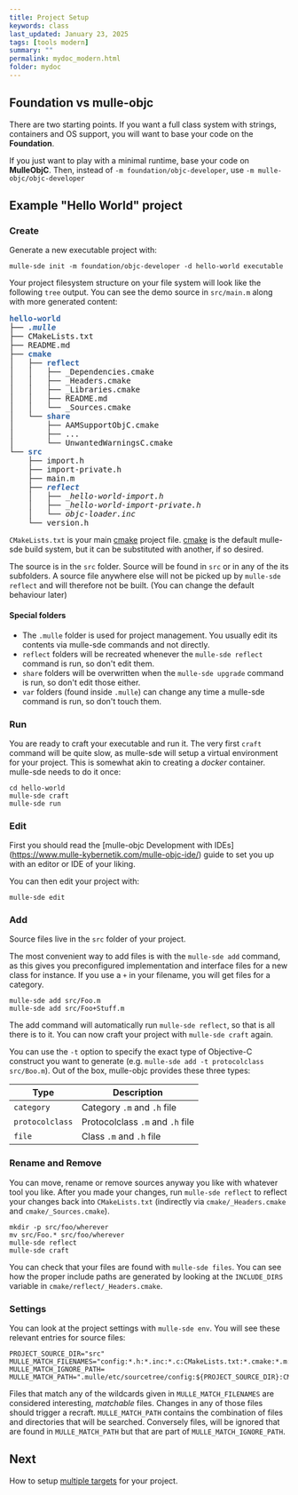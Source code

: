 ```yaml
---
title: Project Setup
keywords: class
last_updated: January 23, 2025
tags: [tools modern]
summary: ""
permalink: mydoc_modern.html
folder: mydoc
---
```


## Foundation vs mulle-objc

There are two starting points. If you want a full class system with strings,
containers and OS support, you will want to base your code on the **Foundation**.

If you just want to play with a minimal runtime, base your code on **MulleObjC**.
Then, instead of `-m foundation/objc-developer`, use `-m mulle-objc/objc-developer`


## Example "Hello World" project

### Create

Generate a new executable project with:

``` console
mulle-sde init -m foundation/objc-developer -d hello-world executable
```

Your project filesystem structure on your file system will look like the
following `tree` output. You can see the demo source in `src/main.m` along
with more generated content:

<pre><font color="#3465A4"><b>hello-world</b></font>
├── <font color="#3465A4"><b><i>.mulle</i></b></font>
├── CMakeLists.txt
├── README.md
├── <font color="#3465A4"><b>cmake</b></font>
│   ├── <font color="#3465A4"><b>reflect</b></font>
│   │   ├── _Dependencies.cmake
│   │   ├── _Headers.cmake
│   │   ├── _Libraries.cmake
│   │   ├── README.md
│   │   └── _Sources.cmake
│   └── <font color="#3465A4"><b>share</b></font>
│       ├── AAMSupportObjC.cmake
│       ├── ...
│       └── UnwantedWarningsC.cmake
└── <font color="#3465A4"><b>src</b></font>
    ├── import.h
    ├── import-private.h
    ├── main.m
    ├── <font color="#3465A4"><b><i>reflect</i></b></font>
    │   ├── <i>_hello-world-import.h</i>
    │   ├── <i>_hello-world-import-private.h</i>
    │   └── <i>objc-loader.inc</i>
    └── version.h
</pre>


`CMakeLists.txt` is your main [cmake](//cmake.org) project file. [cmake](//cmake.org) is
the default mulle-sde build system, but it can be substituted with another,
if so desired.

The source is in the `src` folder. Source will be found in `src` or in any of the
its subfolders. A source file anywhere else will not be picked up by
`mulle-sde reflect` and will therefore not be built. (You can change the
default behaviour later)


#### Special folders

* The `.mulle` folder is used for project management. You usually edit its
contents via mulle-sde commands and not directly.
* `reflect` folders will be recreated whenever the `mulle-sde reflect`
command is run, so don't edit them.
* `share` folders will be overwritten when the `mulle-sde upgrade`
command is run, so don't edit those either.
* `var` folders (found inside `.mulle`) can change any time a mulle-sde command is run, so don't
touch them.

### Run

You are ready to craft your executable and run it. The very first `craft`
command will be quite slow, as mulle-sde will setup a virtual environment
for your project. This is somewhat akin to creating a *docker* container. 
mulle-sde needs to do it once:

``` console
cd hello-world
mulle-sde craft
mulle-sde run
```


### Edit

First you should read the [mulle-objc Development with IDEs] (https://www.mulle-kybernetik.com/mulle-objc-ide/)
guide to set you up with an editor or IDE of your liking.

You can then edit your project with:

``` objc
mulle-sde edit
```

### Add

Source files live in the `src` folder of your project.

The most convenient way to add files is with the `mulle-sde add` command, as
this gives you preconfigured implementation and interface files for a new class
for instance.
If you use a `+` in your filename, you will get files for a category.

``` console
mulle-sde add src/Foo.m
mulle-sde add src/Foo+Stuff.m
```

The add command will automatically run `mulle-sde reflect`, so that is all
there is to it. You can now craft your project with `mulle-sde craft` again.

You can use the `-t` option to specify the exact type of Objective-C
construct you want to generate (e.g. `mulle-sde add -t protocolclass src/Boo.m`).
Out of the box, mulle-objc provides these three types:

| Type                 | Description
|----------------------|-------------------
| `category`           | Category `.m` and `.h` file
| `protocolclass`      | Protocolclass `.m` and `.h` file
| `file`               | Class `.m` and `.h` file


### Rename and Remove

You can move, rename or remove sources anyway you like with whatever
tool you like. After you made your
changes, run `mulle-sde reflect` to reflect your changes back into
`CMakeLists.txt` (indirectly via `cmake/_Headers.cmake` and
`cmake/_Sources.cmake`).

``` console
mkdir -p src/foo/wherever
mv src/Foo.* src/foo/wherever
mulle-sde reflect
mulle-sde craft
```

You can check that your files are found with `mulle-sde files`. You can
see how the proper include paths are generated by looking at the
`INCLUDE_DIRS` variable in `cmake/reflect/_Headers.cmake`.


### Settings

You can look at the project settings with `mulle-sde env`.
You will see these relevant entries for source files:

``` console
PROJECT_SOURCE_DIR="src"
MULLE_MATCH_FILENAMES="config:*.h:*.inc:*.c:CMakeLists.txt:*.cmake:*.m:*.aam"
MULLE_MATCH_IGNORE_PATH=
MULLE_MATCH_PATH=".mulle/etc/sourcetree/config:${PROJECT_SOURCE_DIR}:CMakeLists.txt:cmake"
```

Files that match any of the wildcards given in `MULLE_MATCH_FILENAMES` are
considered interesting, *matchable* files. Changes in any of those files
should trigger a recraft. `MULLE_MATCH_PATH` contains the combination of files
and directories that will be searched. Conversely files, will be ignored that
are found in `MULLE_MATCH_PATH` but that are part of `MULLE_MATCH_IGNORE_PATH`.


## Next

How to setup [multiple targets](mydoc_modern_complex.html) for your project.
